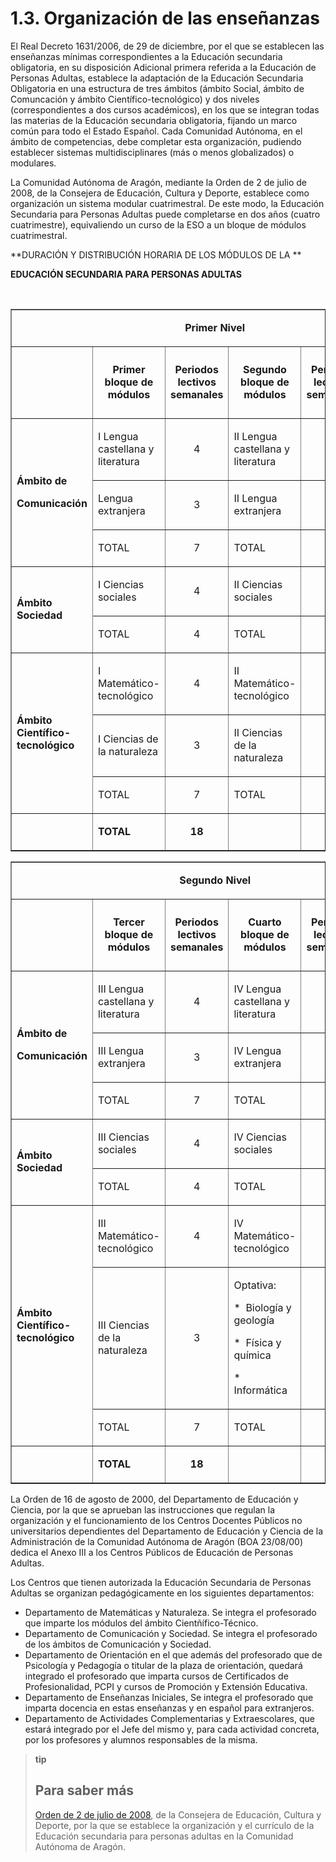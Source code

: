 
# 1.3. Organización de las enseñanzas

El Real Decreto 1631/2006, de 29 de diciembre, por el que se establecen las enseñanzas mínimas correspondientes a la Educación secundaria obligatoria, en su disposición Adicional primera referida a la Educación de Personas Adultas, establece la adaptación de la Educación Secundaria Obligatoria en una estructura de tres ámbitos (ámbito Social, ámbito de Comuncación y ámbito Científico-tecnológico) y dos niveles (correspondientes a dos cursos académicos), en los que se integran todas las materias de la Educación secundaria obligatoria, fijando un marco común para todo el Estado Español. Cada Comunidad Autónoma, en el ámbito de competencias, debe completar esta organización, pudiendo establecer sistemas multidisciplinares (más o menos globalizados) o modulares.

La Comunidad Autónoma de Aragón, mediante la Orden de 2 de julio de 2008, de la Consejera de Educación, Cultura y Deporte, establece como organización un sistema modular cuatrimestral. De este modo, la Educación Secundaria para Personas Adultas puede completarse en dos años (cuatro cuatrimestre), equivaliendo un curso de la ESO a un bloque de módulos cuatrimestral.

**DURACIÓN Y DISTRIBUCIÓN HORARIA DE LOS MÓDULOS DE LA **

**EDUCACIÓN SECUNDARIA PARA PERSONAS ADULTAS**

 
<table border="1" cellspacing="0" cellpadding="0" align="center">
<tbody>
<tr>
<td colspan="6" width="612">
<p align="center"><strong>Primer Nivel</strong></p>
</td>
</tr>
<tr>
<td width="84">
<p align="center"><strong>&nbsp;</strong></p>
</td>
<td width="144">
<p align="center"><strong>Primer bloque de módulos</strong></p>
</td>
<td width="84">
<p align="center"><strong>Periodos lectivos semanales</strong></p>
</td>
<td width="144">
<p align="center"><strong>Segundo bloque de módulos</strong></p>
</td>
<td width="84">
<p align="center"><strong>Periodos lectivos semanales</strong></p>
</td>
<td width="72">
<p align="center"><strong>Periodos lectivos</strong></p>
<p align="center"><strong>totales</strong></p>
</td>
</tr>
<tr>
<td rowspan="3" width="84">
<p><strong>Ámbito de</strong></p>
<p><strong>Comunicación</strong></p>
</td>
<td width="144">
<p>I Lengua castellana y literatura</p>
</td>
<td width="84">
<p align="center">4</p>
</td>
<td width="144">
<p>II Lengua castellana y literatura</p>
</td>
<td width="84">
<p align="center">4</p>
</td>
<td width="72">
<p align="center">120</p>
</td>
</tr>
<tr>
<td width="144">
<p>Lengua extranjera</p>
</td>
<td width="84">
<p align="center">3</p>
</td>
<td width="144">
<p>II Lengua extranjera</p>
</td>
<td width="84">
<p align="center">3</p>
</td>
<td width="72">
<p align="center">90</p>
</td>
</tr>
<tr>
<td width="144">
<p>TOTAL</p>
</td>
<td width="84">
<p align="center">7</p>
</td>
<td width="144">
<p>TOTAL</p>
</td>
<td width="84">
<p align="center">7</p>
</td>
<td width="72">
<p align="center">210</p>
</td>
</tr>
<tr>
<td rowspan="2" width="84">
<p><strong>Ámbito Sociedad</strong></p>
</td>
<td width="144">
<p>I Ciencias sociales</p>
</td>
<td width="84">
<p align="center">4</p>
</td>
<td width="144">
<p>II Ciencias sociales</p>
</td>
<td width="84">
<p align="center">4</p>
</td>
<td width="72">
<p align="center">120</p>
</td>
</tr>
<tr>
<td width="144">
<p>TOTAL</p>
</td>
<td width="84">
<p align="center">4</p>
</td>
<td width="144">
<p>TOTAL</p>
</td>
<td width="84">
<p align="center">4</p>
</td>
<td width="72">
<p align="center">120</p>
</td>
</tr>
<tr>
<td rowspan="3" width="84">
<p><strong>Ámbito Científico-tecnológico</strong></p>
</td>
<td width="144">
<p>I Matemático-tecnológico</p>
</td>
<td width="84">
<p align="center">4</p>
</td>
<td width="144">
<p>II Matemático-tecnológico</p>
</td>
<td width="84">
<p align="center">4</p>
</td>
<td width="72">
<p align="center">120</p>
</td>
</tr>
<tr>
<td width="144">
<p>I Ciencias de la naturaleza</p>
</td>
<td width="84">
<p align="center">3</p>
</td>
<td width="144">
<p>II Ciencias de la naturaleza</p>
</td>
<td width="84">
<p align="center">3</p>
</td>
<td width="72">
<p align="center">90</p>
</td>
</tr>
<tr>
<td width="144">
<p>TOTAL</p>
</td>
<td width="84">
<p align="center">7</p>
</td>
<td width="144">
<p>TOTAL</p>
</td>
<td width="84">
<p align="center">7</p>
</td>
<td width="72">
<p align="center">210</p>
</td>
</tr>
<tr>
<td width="84">
<p><strong>&nbsp;</strong></p>
</td>
<td width="144">
<p><strong>TOTAL</strong></p>
</td>
<td width="84">
<p align="center"><strong>18</strong></p>
</td>
<td width="144">
<p><strong>&nbsp;</strong></p>
</td>
<td width="84">
<p align="center"><strong>18</strong></p>
</td>
<td width="72">
<p align="center"><strong>540</strong></p>
</td>
</tr>
</tbody>
</table>

<table border="1" cellspacing="0" cellpadding="0" align="center">
<tbody>
<tr>
<td colspan="6" width="612">
<p align="center"><strong>Segundo Nivel</strong></p>
</td>
</tr>
<tr>
<td width="84">
<p align="center"><strong>&nbsp;</strong></p>
</td>
<td width="144">
<p align="center"><strong>Tercer bloque de módulos</strong></p>
</td>
<td width="84">
<p align="center"><strong>Periodos lectivos semanales</strong></p>
</td>
<td width="144">
<p align="center"><strong>Cuarto bloque de módulos</strong></p>
</td>
<td width="84">
<p align="center"><strong>Periodos lectivos semanales</strong></p>
</td>
<td width="72">
<p align="center"><strong>Periodos lectivos</strong></p>
<p align="center"><strong>totales</strong></p>
</td>
</tr>
<tr>
<td rowspan="3" width="84">
<p><strong>Ámbito de</strong></p>
<p><strong>Comunicación</strong></p>
</td>
<td width="144">
<p>III Lengua castellana y literatura</p>
</td>
<td width="84">
<p align="center">4</p>
</td>
<td width="144">
<p>IV Lengua castellana y literatura</p>
</td>
<td width="84">
<p align="center">4</p>
</td>
<td width="72">
<p align="center">120</p>
</td>
</tr>
<tr>
<td width="144">
<p>III Lengua extranjera</p>
</td>
<td width="84">
<p align="center">3</p>
</td>
<td width="144">
<p>IV Lengua extranjera</p>
</td>
<td width="84">
<p align="center">3</p>
</td>
<td width="72">
<p align="center">90</p>
</td>
</tr>
<tr>
<td width="144">
<p>TOTAL</p>
</td>
<td width="84">
<p align="center">7</p>
</td>
<td width="144">
<p>TOTAL</p>
</td>
<td width="84">
<p align="center">7</p>
</td>
<td width="72">
<p align="center">210</p>
</td>
</tr>
<tr>
<td rowspan="2" width="84">
<p><strong>Ámbito Sociedad</strong></p>
</td>
<td width="144">
<p>III Ciencias sociales</p>
</td>
<td width="84">
<p align="center">4</p>
</td>
<td width="144">
<p>IV Ciencias sociales</p>
</td>
<td width="84">
<p align="center">4</p>
</td>
<td width="72">
<p align="center">120</p>
</td>
</tr>
<tr>
<td width="144">
<p>TOTAL</p>
</td>
<td width="84">
<p align="center">4</p>
</td>
<td width="144">
<p>TOTAL</p>
</td>
<td width="84">
<p align="center">4</p>
</td>
<td width="72">
<p align="center">120</p>
</td>
</tr>
<tr>
<td rowspan="3" width="84">
<p><strong>Ámbito Científico-tecnológico</strong></p>
</td>
<td width="144">
<p>III Matemático-tecnológico</p>
</td>
<td width="84">
<p align="center">4</p>
</td>
<td width="144">
<p>IV Matemático-tecnológico</p>
</td>
<td width="84">
<p align="center">4</p>
</td>
<td width="72">
<p align="center">120</p>
</td>
</tr>
<tr>
<td width="144">
<p>III Ciencias de la naturaleza</p>
</td>
<td width="84">
<p align="center">3</p>
</td>
<td width="144">
<p>Optativa:</p>
<p>*&nbsp; Biología y geología</p>
<p>*&nbsp; Física y química</p>
<p>*&nbsp; Informática</p>
</td>
<td width="84">
<p align="center">3</p>
</td>
<td width="72">
<p align="center">90</p>
</td>
</tr>
<tr>
<td width="144">
<p>TOTAL</p>
</td>
<td width="84">
<p align="center">7</p>
</td>
<td width="144">
<p>TOTAL</p>
</td>
<td width="84">
<p align="center">7</p>
</td>
<td width="72">
<p align="center">210</p>
</td>
</tr>
<tr>
<td width="84">
<p><strong>&nbsp;</strong></p>
</td>
<td width="144">
<p><strong>TOTAL</strong></p>
</td>
<td width="84">
<p align="center"><strong>18</strong></p>
</td>
<td width="144">
<p><strong>&nbsp;</strong></p>
</td>
<td width="84">
<p align="center"><strong>18</strong></p>
</td>
<td width="72">
<p align="center"><strong>540</strong></p>
</td>
</tr>
</tbody>
</table>

La Orden de 16 de agosto de 2000, del Departamento de Educación y Ciencia, por la que se aprueban las instrucciones que regulan la organización y el funcionamiento de los Centros Docentes Públicos no universitarios dependientes del Departamento de Educación y Ciencia de la Administración de la Comunidad Autónoma de Aragón (BOA 23/08/00) dedica el Anexo III a los Centros Públicos de Educación de Personas Adultas.

Los Centros que tienen autorizada la Educación Secundaria de Personas Adultas se organizan pedagógicamente en los siguientes departamentos:

- Departamento de Matemáticas y Naturaleza. Se integra el profesorado que imparte los módulos del ámbito Cientñífico-Técnico.
- Departamento de Comunicación y Sociedad. Se integra el profesorado de los ámbitos de Comunicación y Sociedad.
- Departamento de Orientación en el que además del profesorado que de Psicología y Pedagogía o titular de la plaza de orientación, quedará integrado el profesorado que imparta cursos de Certificados de Profesionalidad, PCPI y cursos de Promoción y Extensión Educativa.
- Departamento de Enseñanzas Iniciales, Se integra el profesorado que imparta docencia en estas enseñanzas y en español para extranjeros.
- Departamento de Actividades Complementarias y Extraescolares, que estará integrado por el Jefe del mismo y, para cada actividad concreta, por los profesores y alumnos responsables de la misma.

>**tip**
>## Para saber más
>
>[Orden de 2 de julio de 2008](http://www.educaragon.org/arboles/arbol.asp?sepRuta=&guiaeducativa=&strSeccion=A1A36&titpadre=Desarrollo+de+Ense%F1anzas&arrpadres=$Educaci%F3n+Secundaria+Obligatoria&arrides=$1161&arridesvin=$&lngArbol=1925&lngArbolvinculado), de la Consejera de Educación, Cultura y Deporte, por la que se establece la organización y el currículo de la Educación secundaria para personas adultas en la Comunidad Autónoma de Aragón.
